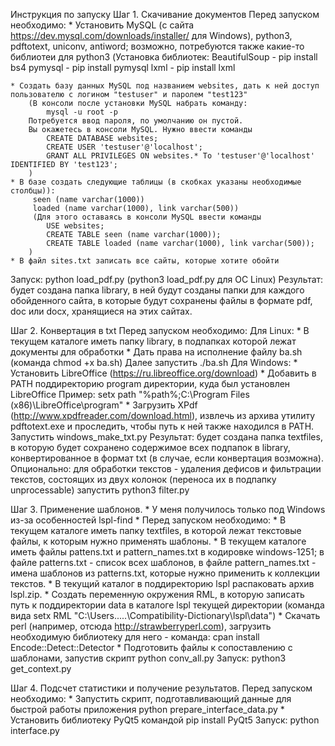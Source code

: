 Инструкция по запуску
Шаг 1. Скачивание документов
Перед запуском необходимо:
	* Установить MySQL (с сайта https://dev.mysql.com/downloads/installer/ для Windows), python3, pdftotext, uniconv, antiword; возможно, потребуются также какие-то библиотеи для python3
	(Установка библиотек:
		BeautifulSoup - pip install bs4
		pymysql - pip install pymysql
		lxml - pip install lxml
		
	* Создать базу данных MySQL под названием websites, дать к ней доступ пользователю с логином "testuser" и паролем "test123"
		(В консоли после установки MySQL набрать команду:
			mysql -u root -p
		Потребуется ввод пароля, по умолчанию он пустой.
		Вы окажетесь в консоли MySQL. Нужно ввести команды
			CREATE DATABASE websites;
			CREATE USER 'testuser'@'localhost';
			GRANT ALL PRIVILEGES ON websites.* To 'testuser'@'localhost' IDENTIFIED BY 'test123';
		)
	* В базе создать следующие таблицы (в скобках указаны необходимые столбцы)):
	 	 seen (name varchar(1000)) 
		 loaded (name varchar(1000), link varchar(500))
		 (Для этого оставаясь в консоли MySQL ввести команды
			USE websites;
			CREATE TABLE seen (name varchar(1000));
			CREATE TABLE loaded (name varchar(1000), link varchar(500));
		)
	* В файл sites.txt записать все сайты, которые хотите обойти
Запуск: python load_pdf.py (python3 load_pdf.py для ОС Linux)
Результат: будет создана папка library, в ней будут созданы папки для каждого обойденного сайта, в которые будут сохранены файлы в формате pdf, doc или docx, хранящиеся на этих сайтах.

Шаг 2. Конвертация в txt
Перед запуском необходимо:
    Для Linux:
	* В текущем каталоге иметь папку library, в подпапках которой лежат документы для обработки
	* Дать права на исполнение файлу ba.sh (команда chmod +x ba.sh)
    Далее запустить ./ba.sh
Для Windows:
	* Установить LibreOffice (https://ru.libreoffice.org/download)
	* Добавить в PATH поддиректорию program директории, куда был установлен LibreOffice
		Пример: setx path "%path%;C:\Program Files (x86)\LibreOffice\program"
	* Загрузить XPdf (http://www.xpdfreader.com/download.html), извлечь из архива утилиту pdftotext.exe и проследить, чтобы путь к ней также находился в PATH.
    Запустить windows_make_txt.py
Результат: будет создана папка textfiles, в которую будет сохранено содержимое всех подпапок в library, конвертированное в формат txt (в случае, если конвертация возможна).
Опционально: для обработки текстов - удаления дефисов и фильтрации текстов, состоящих из двух колонок (переноса их в подпапку unprocessable) запустить python3 filter.py 

Шаг 3. Применение шаблонов. 
\* У меня получилось только под Windows из-за особенностей lspl-find *
Перед запуском необходимо:
	* В текущем каталоге иметь папку textfiles, в которой лежат текстовые файлы, к которым нужно применять шаблоны.
	* В текущем каталоге иметь файлы pattens.txt и pattern\_names.txt в кодировке windows-1251; в файле patterns.txt - список всех шаблонов, в файле pattern\_names.txt - имена шаблонов из patterns.txt, которые нужно применить к коллекции текстов.
	* В текущий каталог в поддиректорию lspl распаковать архив lspl.zip.
	* Создать переменную окружения RML, в которую записать путь к поддиректории data в каталоге lspl текущей директории (команда вида setx RML "C:\Users\.....\Compatibility-Dictionary\lspl\data")
	* Скачать perl (например, отсюда http://strawberryperl.com), загрузить необходимую библиотеку для него - команда:
		cpan install Encode::Detect::Detector
	* Подготовить файлы к сопоставлению с шаблонами, запустив скрипт python conv_all.py
Запуск: python3 get_context.py

Шаг 4. Подсчет статистики и получение результатов.
Перед запуском необходимо:
    * Запустить скрипт, подготавливающий данные для быстрой работы приложения python prepare_interface_data.py
    * Установить библиотеку PyQt5 командой pip install PyQt5
Запуск: python interface.py